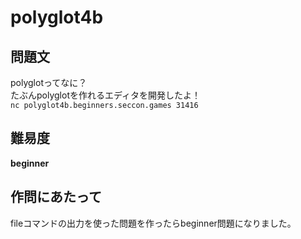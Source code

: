 # polyglot4b

## 問題文
polyglotってなに？  
たぶんpolyglotを作れるエディタを開発したよ！  
`nc polyglot4b.beginners.seccon.games 31416`  

## 難易度
**beginner**  

## 作問にあたって
fileコマンドの出力を使った問題を作ったらbeginner問題になりました。  
